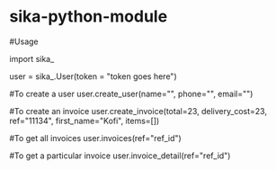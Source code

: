 sika-python-module
==================

#Usage

import sika_

user = sika_.User(token = "token goes here")

#To create a user
user.create_user(name="", phone="", email="")

#To create an invoice
user.create_invoice(total=23, delivery_cost=23, ref="11134", first_name="Kofi", items=[])

#To get all invoices
user.invoices(ref="ref_id")

#To get a particular invoice
user.invoice_detail(ref="ref_id")
